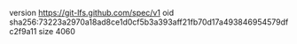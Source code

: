 version https://git-lfs.github.com/spec/v1
oid sha256:73223a2970a18ad8ce1d0cf5b3a393aff21fb70d17a493846954579dfc2f9a11
size 4060
